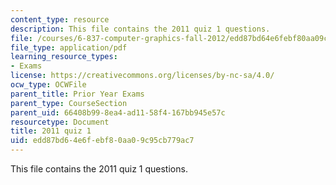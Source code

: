 ```yaml
---
content_type: resource
description: This file contains the 2011 quiz 1 questions.
file: /courses/6-837-computer-graphics-fall-2012/edd87bd64e6febf80aa09c95cb779ac7_MIT6_837F12_2011_qz1.pdf
file_type: application/pdf
learning_resource_types:
- Exams
license: https://creativecommons.org/licenses/by-nc-sa/4.0/
ocw_type: OCWFile
parent_title: Prior Year Exams
parent_type: CourseSection
parent_uid: 66408b99-8ea4-ad11-58f4-167bb945e57c
resourcetype: Document
title: 2011 quiz 1
uid: edd87bd6-4e6f-ebf8-0aa0-9c95cb779ac7
---
```

This file contains the 2011 quiz 1 questions.